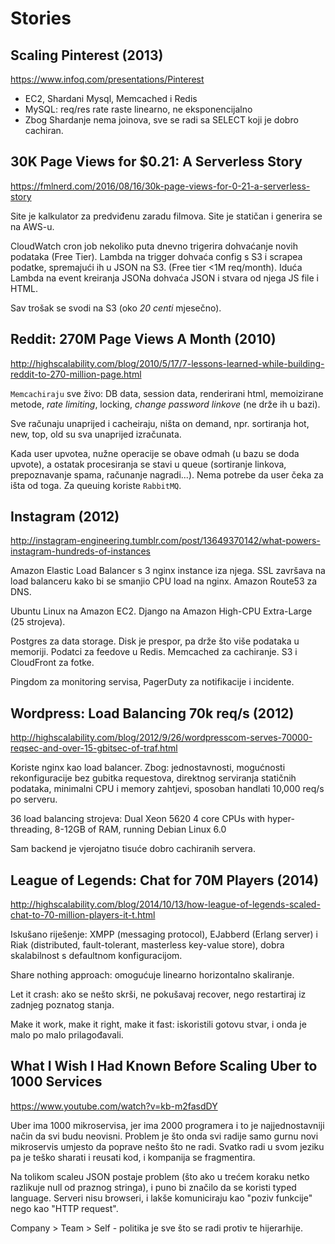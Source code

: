 # Stories

## Scaling Pinterest (2013)

https://www.infoq.com/presentations/Pinterest

* EC2, Shardani Mysql, Memcached i Redis
* MySQL: req/res rate raste linearno, ne eksponencijalno
* Zbog Shardanje nema joinova, sve se radi sa SELECT koji je dobro cachiran.

## 30K Page Views for $0.21: A Serverless Story

https://fmlnerd.com/2016/08/16/30k-page-views-for-0-21-a-serverless-story

Site je kalkulator za predviđenu zaradu filmova. Site je statičan i generira se na AWS-u.

CloudWatch cron job nekoliko puta dnevno trigerira dohvaćanje novih podataka (Free Tier). Lambda na trigger dohvaća config s S3 i scrapea podatke, spremajući ih u JSON na S3. (Free tier <1M req/month). Iduća Lambda na event kreiranja JSONa dohvaća JSON i stvara od njega JS file i HTML.

Sav trošak se svodi na S3 (oko *20 centi* mjesečno).

## Reddit: 270M Page Views A Month (2010)

http://highscalability.com/blog/2010/5/17/7-lessons-learned-while-building-reddit-to-270-million-page.html

`Memcachiraju` sve živo: DB data, session data, renderirani html, memoizirane metode, *rate limiting*, locking, *change password linkove* (ne drže ih u bazi).

Sve računaju unaprijed i cacheiraju, ništa on demand, npr. sortiranja hot, new, top, old su sva unaprijed izračunata.

Kada user upvotea, nužne operacije se obave odmah (u bazu se doda upvote), a ostatak procesiranja se stavi u queue (sortiranje linkova, prepoznavanje spama, računanje nagradi...). Nema potrebe da user čeka za išta od toga. Za queuing koriste `RabbitMQ`.

## Instagram (2012)

http://instagram-engineering.tumblr.com/post/13649370142/what-powers-instagram-hundreds-of-instances

Amazon Elastic Load Balancer s 3 nginx instance iza njega. SSL završava na load balanceru kako bi se smanjio CPU load na nginx. Amazon Route53 za DNS.

Ubuntu Linux na Amazon EC2. Django na Amazon High-CPU Extra-Large (25 strojeva).

Postgres za data storage. Disk je prespor, pa drže što više podataka u memoriji. Podatci za feedove u Redis. Memcached za cachiranje. S3 i CloudFront za fotke.

Pingdom za monitoring servisa, PagerDuty za notifikacije i incidente.

## Wordpress: Load Balancing 70k req/s (2012)

http://highscalability.com/blog/2012/9/26/wordpresscom-serves-70000-reqsec-and-over-15-gbitsec-of-traf.html

Koriste nginx kao load balancer. Zbog: jednostavnosti, mogućnosti rekonfiguracije bez gubitka requestova, direktnog serviranja statičnih podataka, minimalni CPU i memory zahtjevi, sposoban handlati 10,000 req/s po serveru.

36 load balancing strojeva: Dual Xeon 5620 4 core CPUs with hyper-threading, 8-12GB of RAM, running Debian Linux 6.0

Sam backend je vjerojatno tisuće dobro cachiranih servera.

## League of Legends: Chat for 70M Players (2014)

http://highscalability.com/blog/2014/10/13/how-league-of-legends-scaled-chat-to-70-million-players-it-t.html

Iskušano riješenje: XMPP (messaging protocol), EJabberd (Erlang server) i Riak (distributed, fault-tolerant, masterless key-value store), dobra skalabilnost s defaultnom konfiguracijom.

Share nothing approach: omogućuje linearno horizontalno skaliranje.

Let it crash: ako se nešto skrši, ne pokušavaj recover, nego restartiraj iz zadnjeg poznatog stanja.

Make it work, make it right, make it fast: iskoristili gotovu stvar, i onda je malo po malo prilagođavali.

## What I Wish I Had Known Before Scaling Uber to 1000 Services

https://www.youtube.com/watch?v=kb-m2fasdDY

Uber ima 1000 mikroservisa, jer ima 2000 programera i to je najjednostavniji način da svi budu neovisni. Problem je što onda svi radije samo gurnu novi mikroservis umjesto da poprave nešto što ne radi. Svatko radi u svom jeziku pa je teško sharati i reusati kod, i kompanija se fragmentira.

Na tolikom scaleu JSON postaje problem (što ako u trećem koraku netko razlikuje null od praznog stringa), i puno bi značilo da se koristi typed language. Serveri nisu browseri, i lakše komuniciraju kao "poziv funkcije" nego kao "HTTP request".

Company > Team > Self - politika je sve što se radi protiv te hijerarhije.
